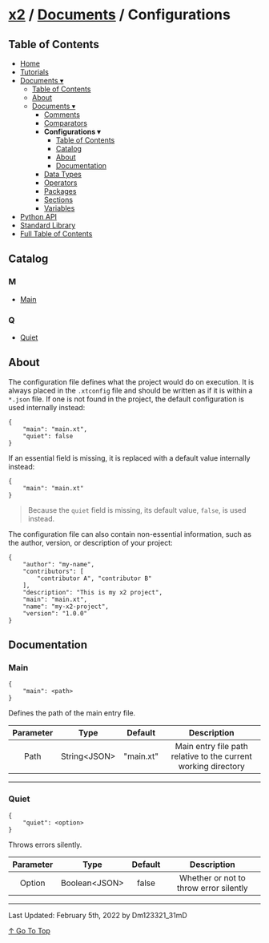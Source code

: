 # [x2](../../README.md) / [Documents](../documents.md) / Configurations

## Table of Contents

- [Home](../../README.md)
- [Tutorials](../tutorials.md)
- [Documents ▾](../documents.md)
    - [Table of Contents](../documents.md#table-of-contents)
    - [About](../documents.md#about)
    - [Documents ▾](../documents.md#documents)
        - [Comments](./comments.md)
        - [Comparators](./comparators.md)
        - **Configurations ▾**
            - [Table of Contents](#table-of-contents)
            - [Catalog](#catalog)
            - [About](#about)
            - [Documentation](#documentation)
        - [Data Types](./dataTypes.md)
        - [Operators](./operators.md)
        - [Packages](./packages.md)
        - [Sections](./sections.md)
        - [Variables](./variables.md)
- [Python API](../pythonAPI.md)
- [Standard Library](../standardLibrary.md)
- [Full Table of Contents](../fullTableOfContents.md)

## Catalog

### M

- [Main](#main)

### Q

- [Quiet](#quiet)

## About

The configuration file defines what the project would do on execution. It is always placed in the `.xtconfig` file and should be written as if it is within a `*.json` file. If one is not found in the project, the default configuration is used internally instead:

```xtconfig
{
    "main": "main.xt",
    "quiet": false
}
```

If an essential field is missing, it is replaced with a default value internally instead:

```xtconfig
{
    "main": "main.xt"
}
```

> Because the `quiet` field is missing, its default value, `false`, is used instead.

The configuration file can also contain non-essential information, such as the author, version, or description of your project:

```xtconfig
{
    "author": "my-name",
    "contributors": [
        "contributor A", "contributor B"
    ],
    "description": "This is my x2 project",
    "main": "main.xt",
    "name": "my-x2-project",
    "version": "1.0.0"
}
```

## Documentation

### Main

```xtconfig
{
    "main": <path>
}
```

Defines the path of the main entry file.

| Parameter | Type | Default | Description |
| :-: | :-: | :-: | :-: |
| Path | String\<JSON> | "main.xt" | Main entry file path relative to the current working directory |

---

### Quiet

```xtconfig
{
    "quiet": <option>
}
```

Throws errors silently.

| Parameter | Type | Default | Description |
| :-: | :-: | :-: | :-: |
| Option | Boolean\<JSON> | false | Whether or not to throw error silently |

---

Last Updated: February 5th, 2022 by Dm123321_31mD

[↑ Go To Top](#x2--documents--configurations)